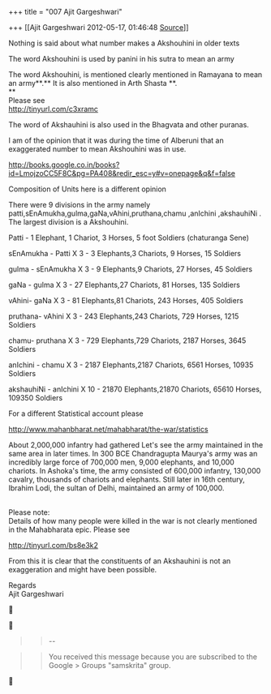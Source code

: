+++
title = "007 Ajit Gargeshwari"

+++
[[Ajit Gargeshwari	2012-05-17, 01:46:48 [Source](https://groups.google.com/g/samskrita/c/DJJNRJkVpWc)]]



  
Nothing is said about what number makes a Akshouhini in older texts  
  
The word Akshouhini is used by panini in his sutra to mean an army  
  

  
  
  
The word Akshouhini, is mentioned clearly mentioned in Ramayana to mean an army**.** It is also mentioned in Arth Shasta **.  
**  
Please see  
<http://tinyurl.com/c3xramc>  
  
The word of Akshauhini is also used in the Bhagvata and other puranas.  
  
I am of the opinion that it was during the time of Alberuni that an exaggerated number to mean Akshouhini was in use.  
  
  
<http://books.google.co.in/books?id=LmojzoCC5F8C&pg=PA408&redir_esc=y#v=onepage&q&f=false>  
  
Composition of Units here is a different opinion  
  

There were 9 divisions in the army namely patti,sEnAmukha,gulma,gaNa,vAhini,pruthana,chamu ,anIchini ,akshauhiNi . The largest division is a Akshouhini.

  

  

Patti - 1 Elephant, 1 Chariot, 3 Horses, 5 foot Soldiers (chaturanga Sene)

sEnAmukha - Patti X 3 - 3 Elephants,3 Chariots, 9 Horses, 15 Soldiers

gulma - sEnAmukha X 3 - 9 Elephants,9 Chariots, 27 Horses, 45 Soldiers

gaNa - gulma X 3 - 27 Elephants,27 Chariots, 81 Horses, 135 Soldiers

vAhini- gaNa X 3 - 81 Elephants,81 Chariots, 243 Horses, 405 Soldiers

pruthana- vAhini X 3 - 243 Elephants,243 Chariots, 729 Horses, 1215 Soldiers

chamu- pruthana X 3 - 729 Elephants,729 Chariots, 2187 Horses, 3645 Soldiers

anIchini - chamu X 3 - 2187 Elephants,2187 Chariots, 6561 Horses, 10935 Soldiers

akshauhiNi - anIchini X 10 - 21870 Elephants,21870 Chariots, 65610 Horses, 109350 Soldiers  
  
  
For a different Statistical account please  
  
<http://www.mahanbharat.net/mahabharat/the-war/statistics>  
  
About 2,000,000 infantry had gathered Let's see the army maintained in the same area in later times. In 300 BCE Chandragupta Maurya's army was an incredibly large force of 700,000 men, 9,000 elephants, and 10,000 chariots. In Ashoka's time, the army consisted of 600,000 infantry, 130,000 cavalry, thousands of chariots and elephants. Still later in 16th century, Ibrahim Lodi, the sultan of Delhi, maintained an army of 100,000.  
  
[](http://historytelling.wordpress.com/2006/07/17/an-akshauhini/)  
Please note:  
Details of how many people were killed in the war is not clearly mentioned in the Mahabharata epic. Please see  
  
<http://tinyurl.com/bs8e3k2>  
  
From this it is clear that the constituents of an Akshauhini is not an exaggeration and might have been possible.  
  
  
Regards  
Ajit Gargeshwari  

  

  

  





> 
> > --  
> > 

> 
> > You received this message because you are subscribed to the Google > Groups "samskrita" group.  
> > 



